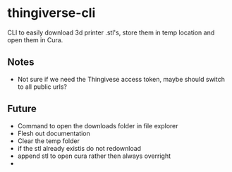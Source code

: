 # thingiverse-cli
CLI to easily download 3d printer .stl's, store them in temp location and open them in Cura.

## Notes

- Not sure if we need the Thingivese access token, maybe should switch to all public urls?

## Future

- Command to open the downloads folder in file explorer
- Flesh out documentation
- Clear the temp folder
- if the stl already existis do not redownload
- append stl to open cura rather then always overright
- 